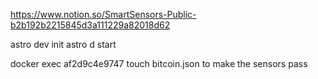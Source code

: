 https://www.notion.so/SmartSensors-Public-b2b192b2215845d3a111229a82018d62

astro dev init
astro d start

docker exec af2d9c4e9747 touch bitcoin.json 
to make the sensors pass
